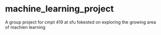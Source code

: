 # machine_learning_project
A group project for cmpt 419 at sfu fokested on exploring the growing area of machien learning
